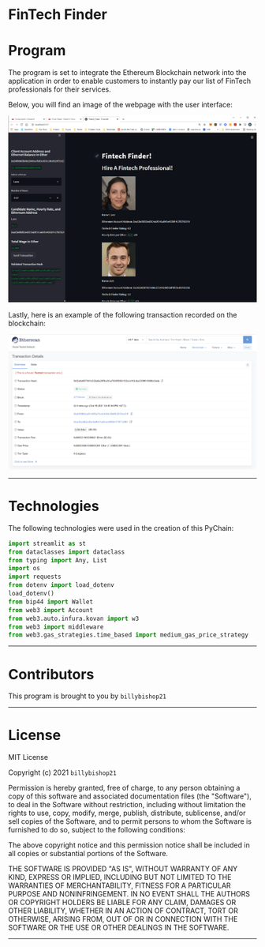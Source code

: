# FinTech Finder

# Program
 
 The program is set to integrate the Ethereum Blockchain network into the application in order to enable customers to instantly pay our list of FinTech professionals for their services. 

Below, you will find an image of the webpage with the user interface:

![tx_1.png](tx_1.png)

Lastly, here is an example of the following transaction recorded on the blockchain:

![tx_2.png](tx_2.png)

---

# Technologies

The following technologies were used in the creation of this PyChain:

```python
import streamlit as st
from dataclasses import dataclass
from typing import Any, List
import os
import requests
from dotenv import load_dotenv
load_dotenv()
from bip44 import Wallet
from web3 import Account
from web3.auto.infura.kovan import w3
from web3 import middleware
from web3.gas_strategies.time_based import medium_gas_price_strategy
```

---

# Contributors

This program is brought to you by `billybishop21`

---

# License

MIT License

Copyright (c) 2021 `billybishop21`

Permission is hereby granted, free of charge, to any person obtaining a copy of this software and associated documentation files (the "Software"), to deal in the Software without restriction, including without limitation the rights to use, copy, modify, merge, publish, distribute, sublicense, and/or sell copies of the Software, and to permit persons to whom the Software is furnished to do so, subject to the following conditions:

The above copyright notice and this permission notice shall be included in all copies or substantial portions of the Software.

THE SOFTWARE IS PROVIDED "AS IS", WITHOUT WARRANTY OF ANY KIND, EXPRESS OR IMPLIED, INCLUDING BUT NOT LIMITED TO THE WARRANTIES OF MERCHANTABILITY, FITNESS FOR A PARTICULAR PURPOSE AND NONINFRINGEMENT. IN NO EVENT SHALL THE AUTHORS OR COPYRIGHT HOLDERS BE LIABLE FOR ANY CLAIM, DAMAGES OR OTHER LIABILITY, WHETHER IN AN ACTION OF CONTRACT, TORT OR OTHERWISE, ARISING FROM, OUT OF OR IN CONNECTION WITH THE SOFTWARE OR THE USE OR OTHER DEALINGS IN THE SOFTWARE.

---